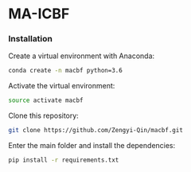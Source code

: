 # MA-ICBF
### Installation
Create a virtual environment with Anaconda:
```bash
conda create -n macbf python=3.6
```
Activate the virtual environment:
```bash
source activate macbf
```
Clone this repository:
```bash
git clone https://github.com/Zengyi-Qin/macbf.git
```
Enter the main folder and install the dependencies:
```bash
pip install -r requirements.txt
```
